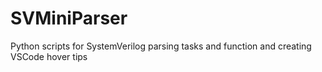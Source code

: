 # SVMiniParser
Python scripts for SystemVerilog parsing tasks and function and creating VSCode hover tips
